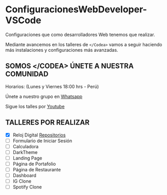 # ConfiguracionesWebDeveloper-VSCode

Configuraciones que como desarrolladores Web tenemos que realizar.

Mediante avancemos en los talleres de <code>&lt;/Codea&gt;</code> vamos a seguir haciendo más instalaciones y configuraciones más avanzadas.

## SOMOS &lt;/CODEA&gt; ÚNETE A NUESTRA COMUNIDAD

Horarios: (Lunes y Viernes 18:00 hrs - Perú)

Únete a nuestro grupo en [Whatsapp](https://chat.whatsapp.com/K7LGf2dXxBsJFKWkzCePAI)

Sigue los talles por [Youtube](https://www.youtube.com/@jenneracostadiaz)

## TALLERES POR REALIZAR
- [X] Reloj Digital [Repositorios](https://github.com/jenneracostadiaz/Timer)
- [ ] Formulario de Iniciar Sesión
- [ ] Calculadora
- [ ] DarkTheme
- [ ] Landing Page
- [ ] Página de Portafolio
- [ ] Página de Restaurante
- [ ] Dashboard
- [ ] IG Clone
- [ ] Spotify Clone